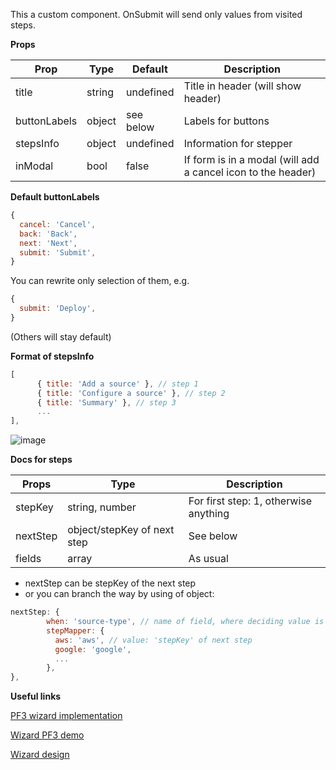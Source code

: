 This a custom component. OnSubmit will send only values from visited steps.

**Props**

| Prop  | Type | Default |  Description |
| ------------- | ------------- | ------------- | ------------- |
| title  | string  | undefined  | Title in header (will show header) |
| buttonLabels  | object  | see below  | Labels for buttons |
| stepsInfo  | object  | undefined  | Information for stepper  |
| inModal  | bool  | false  | If form is in a modal (will add a cancel icon to the header)  |

**Default buttonLabels**

```jsx
{
  cancel: 'Cancel',
  back: 'Back',
  next: 'Next',
  submit: 'Submit',
}
```

You can rewrite only selection of them, e.g.

```jsx
{
  submit: 'Deploy',
}
```

(Others will stay default)

**Format of stepsInfo**

```jsx
[
      { title: 'Add a source' }, // step 1
      { title: 'Configure a source' }, // step 2
      { title: 'Summary' }, // step 3
      ...
],
```

![image](https://user-images.githubusercontent.com/32869456/52336077-393c4e00-2a04-11e9-9aad-d591515cdba6.png)

**Docs for steps**

| Props  | Type  |  Description |
| ------------- | ------------- | ------------- |
| stepKey  | string, number | For first step: 1, otherwise anything |
| nextStep  | object/stepKey of next step | See below |
| fields  | array | As usual |

- nextStep can be stepKey of the next step
- or you can branch the way by using of object:

```jsx
nextStep: {
        when: 'source-type', // name of field, where deciding value is stored
        stepMapper: {
          aws: 'aws', // value: 'stepKey' of next step
          google: 'google',
          ...
        },
},
```

**Useful links**

[PF3 wizard implementation](https://github.com/patternfly/patternfly-react/tree/master/packages/patternfly-3/patternfly-react/src/components/Wizard)

[Wizard PF3 demo](https://rawgit.com/patternfly/patternfly-react/gh-pages/patternfly-3/index.html?knob-Show%20Help=true&knob-Field%20Level%20Help%20Content=Please%20specify%20Country%20code%20%3Cbr%3E%20%3Ca%20target%3D%27_blank%27%20href%3D%27https%3A%2F%2Fcountrycode.org%2F%27%3EClick%20here%20for%20a%20list%20of%20Country%20codes%3C%2Fa%3E&knob-Close%20Popover=true&knob-Show%20Modal=true&selectedKind=patternfly-react%2FCommunication%2FWizard%2FComponents&selectedStory=Wizard&full=0&addons=1&stories=1&panelRight=0&addonPanel=storybook%2Fstories%2Fstories-panel)

[Wizard design](https://www.patternfly.org/pattern-library/communication/wizard/#design)
